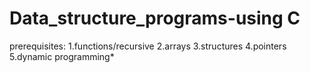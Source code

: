 # Data_structure_programs-using C
prerequisites: 1.functions/recursive
               2.arrays
               3.structures
               4.pointers
               5.dynamic programming*
  
